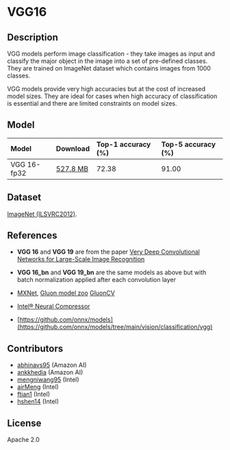 <!--- SPDX-License-Identifier: Apache-2.0 -->

# VGG16

## Description

VGG models perform image classification - they take images as input and classify
the major object in the image into a set of pre-defined classes. They are
trained on ImageNet dataset which contains images from 1000 classes.

VGG models provide very high accuracies but at the cost of increased model
sizes. They are ideal for cases when high accuracy of classification is
essential and there are limited constraints on model sizes.

## Model

|Model          |Download                   |Top-1 accuracy (%) |Top-5 accuracy (%) |
|:--------------|:--------------------------|:------------------|:------------------|
|VGG 16-fp32    |[527.8 MB](vgg16-12.onnx)  |72.38              |91.00              |

## Dataset

[ImageNet (ILSVRC2012)](http://www.image-net.org/challenges/LSVRC/2012/).

## References

* **VGG 16** and **VGG 19** are from the paper
  [Very Deep Convolutional Networks for Large-Scale Image Recognition](https://arxiv.org/abs/1409.1556)

* **VGG 16_bn** and **VGG 19_bn** are the same models as above but with batch
  normalization applied after each convolution layer

* [MXNet](http://mxnet.incubator.apache.org),
  [Gluon model zoo](https://cv.gluon.ai/model_zoo/index.html)
  [GluonCV](https://gluon-cv.mxnet.io)

* [Intel® Neural Compressor](https://github.com/intel/neural-compressor)

* [https://github.com/onnx/models](https://github.com/onnx/models/tree/main/vision/classification/vgg)

## Contributors

* [abhinavs95](https://github.com/abhinavs95) (Amazon AI)
* [ankkhedia](https://github.com/ankkhedia) (Amazon AI)
* [mengniwang95](https://github.com/mengniwang95) (Intel)
* [airMeng](https://github.com/airMeng) (Intel)
* [ftian1](https://github.com/ftian1) (Intel)
* [hshen14](https://github.com/hshen14) (Intel)

## License

Apache 2.0
